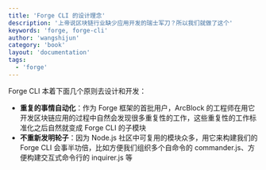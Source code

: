```yaml
---
title: 'Forge CLI 的设计理念'
description: '上帝说区块链行业缺少应用开发的瑞士军刀？所以我们就做了这个'
keywords: 'forge, forge-cli'
author: 'wangshijun'
category: 'book'
layout: 'documentation'
tags:
  - 'forge'
---
```


Forge CLI 本着下面几个原则去设计和开发：

- **重复的事情自动化**：作为 Forge 框架的首批用户，ArcBlock 的工程师在用它开发区块链应用的过程中自然会发现很多重复性的工作，这些重复性的工作标准化之后自然就变成 Forge CLI 的子模块
- **不重新发明轮子**：因为 Node.js 社区中可复用的模块众多，用它来构建我们的 Forge CLI 会事半功倍，比如方便我们组织多个自命令的 commander.js、方便构建交互式命令行的 inquirer.js 等
